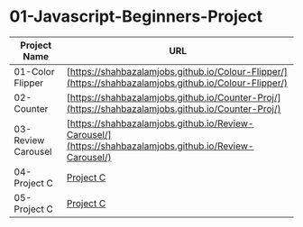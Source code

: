 # 01-Javascript-Beginners-Project

| Project Name    | URL                            |
|-----------------|-------------------------------|
| 01-Color Flipper   | [https://shahbazalamjobs.github.io/Colour-Flipper/](https://shahbazalamjobs.github.io/Colour-Flipper/) |
| 02-Counter         | [https://shahbazalamjobs.github.io/Counter-Proj/](https://shahbazalamjobs.github.io/Counter-Proj/) |
| 03-Review Carousel | [https://shahbazalamjobs.github.io/Review-Carousel/](https://shahbazalamjobs.github.io/Review-Carousel/) |
| 04-Project C       | [Project C](http://projectc.com) |
| 05-Project C       | [Project C](http://projectc.com) |
